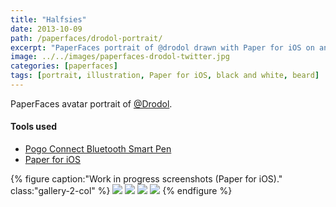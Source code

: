 ```yaml
---
title: "Halfsies"
date: 2013-10-09
path: /paperfaces/drodol-portrait/
excerpt: "PaperFaces portrait of @drodol drawn with Paper for iOS on an iPad."
image: ../../images/paperfaces-drodol-twitter.jpg
categories: [paperfaces]
tags: [portrait, illustration, Paper for iOS, black and white, beard]
---
```


PaperFaces avatar portrait of <a href="https://twitter.com/Drodol">@Drodol</a>.

#### Tools used

- [Pogo Connect Bluetooth Smart Pen](https://www.amazon.com/gp/product/B009K448L4/ref=as_li_ss_tl?ie=UTF8&camp=1789&creative=390957&creativeASIN=B009K448L4&linkCode=as2&tag=mademist-20)
- [Paper for iOS](https://paper.bywetransfer.com/)

{% figure caption:"Work in progress screenshots (Paper for iOS)." class:"gallery-2-col" %}
[![](../../images/paperfaces-drodol-process-1-600.jpg)](../../images/paperfaces-drodol-process-1-lg.jpg)
[![](../../images/paperfaces-drodol-process-2-600.jpg)](../../images/paperfaces-drodol-process-2-lg.jpg)
[![](../../images/paperfaces-drodol-process-3-600.jpg)](../../images/paperfaces-drodol-process-3-lg.jpg)
[![](../../images/paperfaces-drodol-process-4-600.jpg)](../../images/paperfaces-drodol-process-4-lg.jpg)
{% endfigure %}
